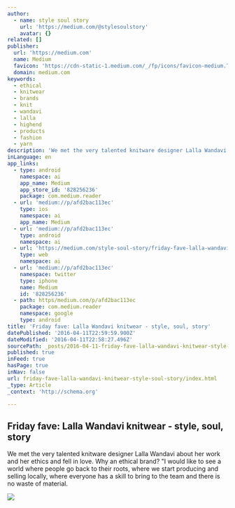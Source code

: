```yaml
---
author:
  - name: style soul story
    url: 'https://medium.com/@stylesoulstory'
    avatar: {}
related: []
publisher:
  url: 'https://medium.com'
  name: Medium
  favicon: 'https://cdn-static-1.medium.com/_/fp/icons/favicon-medium.TAS6uQ-Y7kcKgi0xjcYHXw.ico'
  domain: medium.com
keywords:
  - ethical
  - knitwear
  - brands
  - knit
  - wandavi
  - lalla
  - highend
  - products
  - fashion
  - yarn
description: 'We met the very talented knitware designer Lalla Wandavi about her work and her ethics and fell in love. Why an ethical brand? "I would like to see a world where people go back to their roots, where we start producing and selling locally, where everyone has a skill to bring to the team and there is no waste of material.'
inLanguage: en
app_links:
  - type: android
    namespace: ai
    app_name: Medium
    app_store_id: '828256236'
    package: com.medium.reader
  - url: 'medium://p/afd2bac113ec'
    type: ios
    namespace: ai
    app_name: Medium
  - url: 'medium://p/afd2bac113ec'
    type: android
    namespace: ai
  - url: 'https://medium.com/style-soul-story/friday-fave-lalla-wandavi-knitwear-afd2bac113ec'
    type: web
    namespace: ai
  - url: 'medium://p/afd2bac113ec'
    namespace: twitter
    type: iphone
    name: Medium
    id: '828256236'
  - path: https/medium.com/p/afd2bac113ec
    package: com.medium.reader
    namespace: google
    type: android
title: 'Friday fave: Lalla Wandavi knitwear - style, soul, story'
datePublished: '2016-04-11T22:59:59.900Z'
dateModified: '2016-04-11T22:58:27.496Z'
sourcePath: _posts/2016-04-11-friday-fave-lalla-wandavi-knitwear-style-soul-story.md
published: true
inFeed: true
hasPage: true
inNav: false
url: friday-fave-lalla-wandavi-knitwear-style-soul-story/index.html
_type: Article
_context: 'http://schema.org'

---
```

<article style=""><h1>Friday fave: Lalla Wandavi knitwear - style, soul, story</h1><p>We met the very talented knitware designer Lalla Wandavi about her work and her ethics and fell in love. Why an ethical brand? "I would like to see a world where people go back to their roots, where we start producing and selling locally, where everyone has a skill to bring to the team and there is no waste of material.</p><img src="https://cdn-images-1.medium.com/max/800/1*48u8gn7BmsAoSPylSPgl0Q.jpeg" /></article>